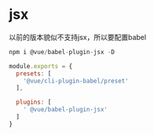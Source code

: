 # jsx
以前的版本貌似不支持jsx，所以要配置babel

```js
npm i @vue/babel-plugin-jsx -D
```

```js
module.exports = {
  presets: [
    '@vue/cli-plugin-babel/preset'
  ],

  plugins: [
    ' @vue/babel-plugin-jsx'
  ]
}

```